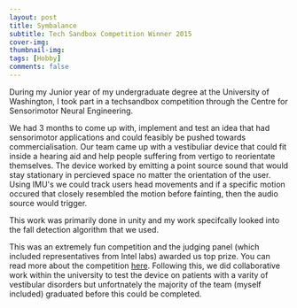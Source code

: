```yaml
---
layout: post
title: Symbalance
subtitle: Tech Sandbox Competition Winner 2015
cover-img:  
thumbnail-img: 
tags: [Hobby]
comments: false
---
```


During my Junior year of my undergraduate degree at the University of Washington, I took part in a techsandbox competition through the Centre for Sensorimotor Neural Engineering. 

We had 3 months to come up with, implement and test an idea that had sensorimotor applications and could feasibly be pushed towards commercialisation. Our team came up with a vestibuliar device that could fit inside a hearing aid and help people suffering from vertigo to reorientate themselves.
The device worked by emitting a point source sound that would stay stationary in percieved space no matter the orientation of the user. Using IMU's we could track users head movements and if a specific motion occured that closely resembled the motion before fainting, then the audio source would trigger. 

This work was primarily done in unity and my work specifcally looked into the fall detection algorithm that we used. 

This was an extremely fun competition and the judging panel (which included representatives from Intel labs) awarded us top prize. You can read more about the competition [here](https://centerforneurotech.uw.edu/engage-enable/post/vertigone-takes-top-prize-2015-tech-sandbox-competition). Following this, we did collaborative work within the university to test the device on patients with a varity of vestibular disorders but unfortnately the majority of the team (myself included) graduated before this could be completed. 

